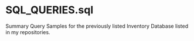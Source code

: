 # SQL_QUERIES.sql
Summary Query Samples for the previously listed Inventory Database listed in my repositories. 
